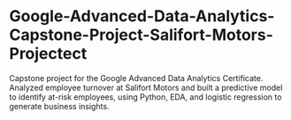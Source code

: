 # Google-Advanced-Data-Analytics-Capstone-Project-Salifort-Motors-Projectect
Capstone project for the Google Advanced Data Analytics Certificate. Analyzed employee turnover at Salifort Motors and built a predictive model to identify at-risk employees, using Python, EDA, and logistic regression to generate business insights.

